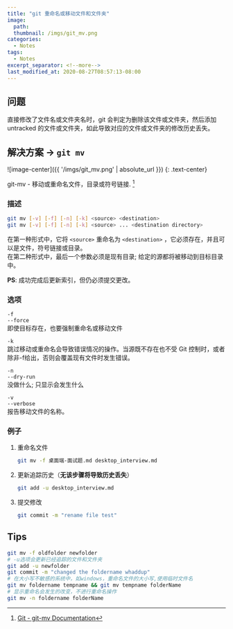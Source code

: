 ```yaml
---
title: "git 重命名或移动文件和文件夹"
image:
  path:
  thumbnail: /imgs/git_mv.png
categories:
  - Notes
tags:
  - Notes
excerpt_separator: <!--more-->
last_modified_at: 2020-08-27T08:57:13-08:00
---
```

## 问题
直接修改了文件名或文件夹名时，git 会判定为删除该文件或文件夹，然后添加 untracked 的文件或文件夹，如此导致对应的文件或文件夹的修改历史丢失。
<!--more-->

## 解决方案 -> `git mv`

![image-center]({{ '/imgs/git_mv.png' | absolute_url }})
{: .text-center}

git-mv - 移动或重命名文件，目录或符号链接. [^1] 

[^1]: [Git - git-mv Documentation](https://git-scm.com/docs/git-mv)

### 描述
```sh
git mv [-v] [-f] [-n] [-k] <source> <destination>
git mv [-v] [-f] [-n] [-k] <source> ... <destination directory>
```
在第一种形式中，它将 `<source>` 重命名为 `<destination>` ，它必须存在，并且可以是文件，符号链接或目录。<br>
在第二种形式中，最后一个参数必须是现有目录; 给定的源都将被移动到目标目录中。<br>

**PS**: 成功完成后更新索引，但仍必须提交更改。

### 选项
`-f`<br>
`--force`<br>
即使目标存在，也要强制重命名或移动文件

`-k`<br>
跳过移动或重命名会导致错误情况的操作。当源既不存在也不受 Git 控制时，或者除非-f给出，否则会覆盖现有文件时发生错误。

`-n`<br>
`--dry-run`<br>
没做什么; 只显示会发生什么

`-v`<br>
`--verbose`<br>
报告移动文件的名称。

### 例子
1. 重命名文件
    ```sh
    git mv -f 桌面端-面试题.md desktop_interview.md
    ```
2. 更新追踪历史（**无该步骤将导致历史丢失**）
    ```sh
    git add -u desktop_interview.md
    ```
3. 提交修改
    ```sh
    git commit -m "rename file test"
    ```

## Tips

```sh
git mv -f oldfolder newfolder
# -u选项会更新已经追踪的文件和文件夹
git add -u newfolder
git commit -m "changed the foldername whaddup"
# 在大小写不敏感的系统中，如windows，重命名文件的大小写,使用临时文件名
git mv foldername tempname && git mv tempname folderName 
# 显示重命名会发生的改变，不进行重命名操作
git mv -n foldername folderName
```